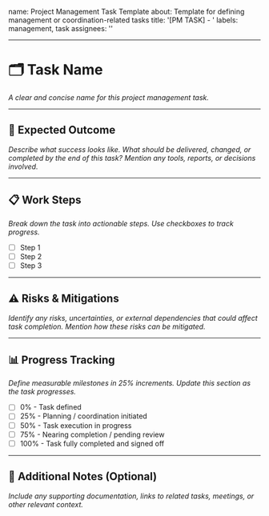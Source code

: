 name: Project Management Task Template
about: Template for defining management or coordination-related tasks
title: '[PM TASK] - <Short summary of the task>'
labels: management, task
assignees: ''

---

# 🗂️ Task Name

_A clear and concise name for this project management task._

---

## 🎯 Expected Outcome

_Describe what success looks like. What should be delivered, changed, or completed by the end of this task? Mention any tools, reports, or decisions involved._

---

## 📋 Work Steps

_Break down the task into actionable steps. Use checkboxes to track progress._

- [ ] Step 1
- [ ] Step 2
- [ ] Step 3

---

## ⚠️ Risks & Mitigations

_Identify any risks, uncertainties, or external dependencies that could affect task completion. Mention how these risks can be mitigated._

---

## 📊 Progress Tracking

_Define measurable milestones in 25% increments. Update this section as the task progresses._

- [ ] 0% - Task defined
- [ ] 25% - Planning / coordination initiated
- [ ] 50% - Task execution in progress
- [ ] 75% - Nearing completion / pending review
- [ ] 100% - Task fully completed and signed off

---

## 📝 Additional Notes (Optional)

_Include any supporting documentation, links to related tasks, meetings, or other relevant context._

